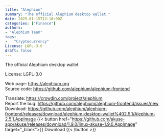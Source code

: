 ```yaml
---
title: "Alephium"
summary: "The official Alephium desktop wallet."
date: 2025-01-15T12:10:00Z
categories: ["Finance"]
authors:
- "Alephium Team"
tags: 
-   "Cryptocurrency"
License: LGPL-3.0
draft: false
---
```


The official Alephium desktop wallet

License: LGPL-3.0

Web page: <https://alephium.org>  
Source code: <https://github.com/alephium/alephium-frontend>

Translate: <https://crowdin.com/project/alephium>  
Report the bug: <https://github.com/alephium/alephium-frontend/issues/new>  
Download: <https://github.com/alephium/alephium-frontend/releases/download/alephium-desktop-wallet%402.5.1/Alephium-2.5.1.AppImage>
{{< button href="https://github.com/akuse-app/akuse/releases/download/1.9.0/linux-akuse-1.9.0.AppImage" target="_blank">}}
Download
{{< /button >}}